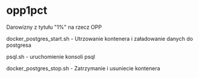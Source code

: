 # opp1pct
Darowizny z tytułu "1%" na rzecz OPP

docker_postgres_start.sh - Utrzowanie kontenera i załadowanie danych do postgresa

psql.sh - uruchomienie konsoli psql

docker_postgres_stop.sh - Zatrzymanie i usuniecie kontenera
